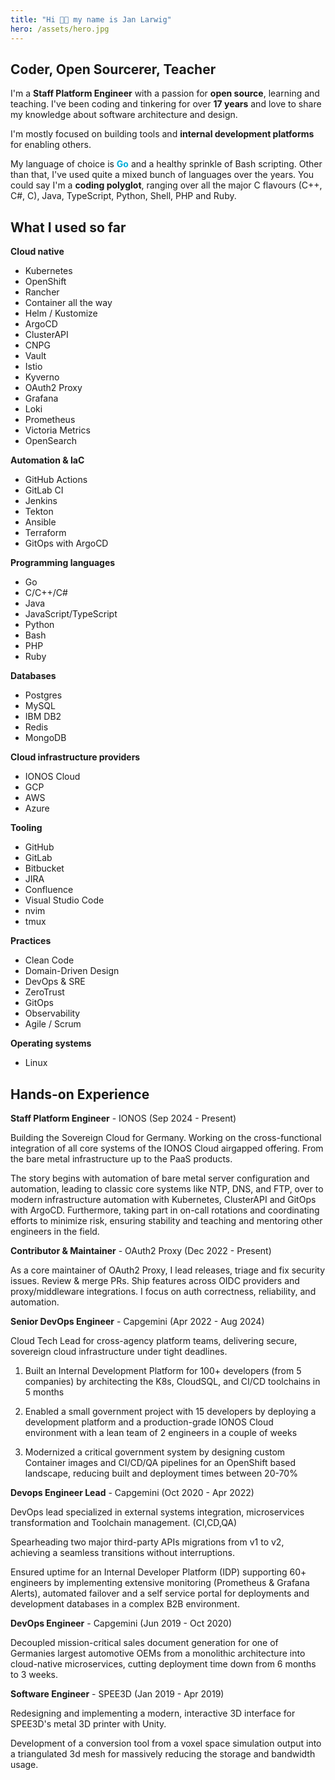 ```yaml
---
title: "Hi 👋🏼 my name is Jan Larwig"
hero: /assets/hero.jpg
---
```


## Coder, Open Sourcerer, Teacher

I'm a **Staff Platform Engineer** with a passion for **open source**, learning and teaching. I've been coding and tinkering for over **17 years** and love to share my knowledge about software architecture and design.

I'm mostly focused on building tools and **internal development platforms** for enabling others.

My language of choice is **<span style="color: #00ADD8">Go</span>** and a healthy sprinkle of Bash scripting. Other than that, I've used quite a mixed bunch of languages over the years. You could say I'm a **coding polyglot**, ranging over all the major C flavours (C++, C#, C), Java, TypeScript, Python, Shell, PHP and Ruby.

## What I used so far

**Cloud native**

* Kubernetes
* OpenShift
* Rancher
* Container all the way
* Helm / Kustomize
* ArgoCD
* ClusterAPI
* CNPG
* Vault
* Istio
* Kyverno
* OAuth2 Proxy
* Grafana
* Loki
* Prometheus
* Victoria Metrics
* OpenSearch

**Automation & IaC**
* GitHub Actions
* GitLab CI
* Jenkins
* Tekton
* Ansible
* Terraform
* GitOps with ArgoCD

**Programming languages**

* Go
* C/C++/C#
* Java
* JavaScript/TypeScript
* Python
* Bash
* PHP
* Ruby

**Databases**

* Postgres
* MySQL
* IBM DB2
* Redis
* MongoDB

**Cloud infrastructure providers**

* IONOS Cloud
* GCP
* AWS
* Azure

**Tooling**
* GitHub
* GitLab
* Bitbucket
* JIRA
* Confluence
* Visual Studio Code
* nvim
* tmux

**Practices**
* Clean Code
* Domain-Driven Design
* DevOps & SRE
* ZeroTrust
* GitOps
* Observability
* Agile / Scrum

**Operating systems**
* Linux

## Hands-on Experience


**Staff Platform Engineer** - IONOS (Sep 2024 - Present)

Building the Sovereign Cloud for Germany. Working on the cross-functional integration of all core systems of the IONOS Cloud airgapped offering. From the bare metal infrastructure up to the PaaS products. 

The story begins with automation of bare metal server configuration and automation, leading to classic core systems like NTP, DNS, and FTP, over to modern infrastructure automation with Kubernetes, ClusterAPI and GitOps with ArgoCD. Furthermore, taking part in on-call rotations and coordinating efforts to minimize risk, ensuring stability and teaching and mentoring other engineers in the field.

**Contributor & Maintainer** - OAuth2 Proxy (Dec 2022 - Present)

As a core maintainer of OAuth2 Proxy, I lead releases, triage and fix security issues. Review & merge PRs. Ship features across OIDC providers and proxy/middleware integrations. I focus on auth correctness, reliability, and automation.

**Senior DevOps Engineer** - Capgemini (Apr 2022 - Aug 2024)

Cloud Tech Lead for cross-agency platform teams, delivering secure, sovereign cloud infrastructure under tight deadlines.

1. Built an Internal Development Platform for 100+ developers (from 5 companies) by architecting the K8s, CloudSQL, and CI/CD toolchains in 5 months

2. Enabled a small government project with 15 developers by deploying a development platform and a production-grade IONOS Cloud environment with a lean team of 2 engineers in a couple of weeks

3. Modernized a critical government system by designing custom Container images and CI/CD/QA pipelines for an OpenShift based landscape, reducing built and deployment times between 20-70%

**Devops Engineer Lead** - Capgemini (Oct 2020 - Apr 2022)

DevOps lead specialized in external systems integration, microservices transformation and Toolchain management. (CI,CD,QA)

Spearheading two major third-party APIs migrations from v1 to v2, achieving a seamless transitions without interruptions.

Ensured uptime for an Internal Developer Platform (IDP) supporting 60+ engineers by implementing extensive monitoring (Prometheus & Grafana Alerts), automated failover and a self service portal for deployments and development databases in a complex B2B environment.

**DevOps Engineer** - Capgemini (Jun 2019 - Oct 2020)

Decoupled mission-critical sales document generation for one of Germanies largest automotive OEMs from a monolithic architecture into cloud-native microservices, cutting deployment time down from 6 months to 3 weeks.

**Software Engineer** - SPEE3D (Jan 2019 - Apr 2019)

Redesigning and implementing a modern, interactive 3D interface for SPEE3D's metal 3D printer with Unity.

Development of a conversion tool from a voxel space simulation output into a triangulated 3d mesh for massively reducing the storage and bandwidth usage.
